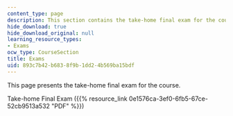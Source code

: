 ```yaml
---
content_type: page
description: This section contains the take-home final exam for the course.
hide_download: true
hide_download_original: null
learning_resource_types:
- Exams
ocw_type: CourseSection
title: Exams
uid: 893c7b42-b683-8f9b-1dd2-4b569ba15bdf
---
```


This page presents the take-home final exam for the course.

Take-home Final Exam ({{% resource_link 0e1576ca-3ef0-6fb5-67ce-52cb9513a532 "PDF" %}})